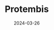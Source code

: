 ---  
layout: startup_page  
title: "Protembis"  
id: "protembis.com"  
permalink: "/protembisprotembis.com03262024/"  
website: "https://www.protembis.com/"  
funding_round: "Series B"  
funding_amount: "€30M"  
investors: "Segulah Medical Acceleration, XGEN Venture, TechVision Fund, Coparion, several large family offices, angel investors, a multinational medical device strategic"  
about: "Protembis GmbH is a privately-held medical device company that has developed the ProtEmbo Cerebral Protection System, an intra-aortic filter device designed to protect the brain from embolic material during transcatheter aortic valve replacement (TAVR). The company aims to provide a simple and reliable solution to prevent brain injury during left-sided heart procedures, improving patient outcomes and reducing healthcare costs."  
markets: "Medtech, Cardiovascular Medical Devices, HealthTech, Life Sciences"  
hq: "Aachen, Nordrhein-Westfalen, Germany"  
founded_year: "2013"  
linkedin: "https://www.linkedin.com/company/protembis"  
twitter: ""  
instagram: ""  
facebook: ""  
crunchbase: "https://www.crunchbase.com/organization/protembis"  
pitchbook: "https://pitchbook.com/profiles/company/155382-58"  

date_display: "26-Mar-2024"  
date: "2024-03-26"

# SEO Optimization  
meta_title: "Protembis - Series B Funding (€30M)"  
meta_description: "Protembis, Protembis GmbH is a privately-held medical device company that has developed the ProtEmbo Cerebral Protection System, an intra-aortic filter device de..."  
meta_keywords: "Protembis, Medtech, Cardiovascular Medical Devices, HealthTech, Life Sciences, Series B funding"  
canonical_url: "https://startup.projectstartups.com/protembisprotembis.com03262024/"  
---